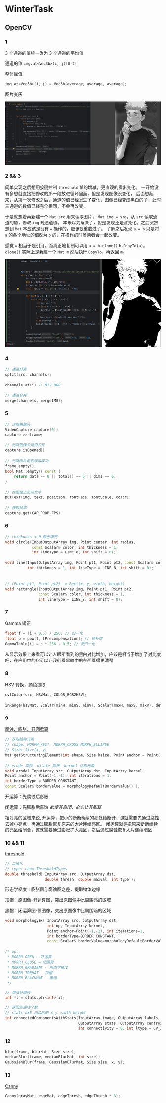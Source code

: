 # WinterTask

## OpenCV

### 1

3 个通道的值统一改为 3 个通道的平均值

通道的值 `img.at<Vec3b>(i, j)[0-2]`

整体赋值
```c++
img.at<Vec3b>(i, j) = Vec3b(average, average, average);
```

图片变灰

![1-1](./res/Screenshots/1-1.png)

### 2 && 3

简单实现之后想用按键控制 `threshold` 值的增减，更直观的看出变化。
一开始没有多想就直接把修改的那一段放进循环里面，但是发现图像没变化，
后面想起来，从第一次修改之后，通道的值已经发生了变化，图像已经变成黑白的了，此时三通道的数值已经完全相同，不会再改变。

于是就想着再新建一个 `Mat src` 用来读取图片， `Mat img = src`，从 `src` 读取通道的值，修改 `img` 的通道值。
本来以为解决了，但是发现还是没变化。之后突然想到 `Mat` 本应该是没有 `=` 操作的，应该是重载过了。
了解之后发现 `a = b` 只是将 `a` 的各个地址的值改为 `b` 的，在操作的时候两者会一起改变。

感觉 `=` 相当于是引用，而真正地复制可以用 `a = b.clone()` `b.CopyTo(a)`。
`clone()` 实际上是新建一个 `Mat m` 然后执行 `CopyTo`，再返回 `m`。

![1-2](./res/Screenshots/1-2.png)

### 4

```c++
// 通道分离
split(src, channels);

channels.at(i) // 012 BGR

// 通道合并
merge(channels, mergeIMG);
```

### 5

```c++
// 读取摄像头
VideoCapture capture(0);
capture >> frame;

// 判断摄像头是否打开
capture.isOpened()

// 判断图片是否读取成功
frame.empty()
bool Mat::empty() const {
    return data == 0 || total() == 0 || dims == 0;
}

// 在图像上显示文字
putText(img, text, position, fontFace, fontScale, color);

// 获取帧率
capture.get(CAP_PROP_FPS)
```


### 6

```c++
// thickness < 0 颜色填充
void circle(InputOutputArray img, Point center, int radius,
            const Scalar& color, int thickness = 1,
            int lineType = LINE_8, int shift = 0);

void line(InputOutputArray img, Point pt1, Point pt2, const Scalar& color,
          int thickness = 1, int lineType = LINE_8, int shift = 0);


// (Point pt1, Point pt2) -> Rect(x, y, width, height)
void rectangle(InputOutputArray img, Point pt1, Point pt2,
               const Scalar& color, int thickness = 1,
               int lineType = LINE_8, int shift = 0);
```

### 7

Gamma 矫正
```c++
float f = (i + 0.5) / 256; // 归一化
float p = pow(f, fPrecompensation); // 预补偿
GammaTable[i] = p * 256 - 0.5; // 反归一化
```

从显示效果上来看可以让人眼所看到的黑白对比增加，应该是相当于增加了对比度吧，在应用中的化可以让我们看黑暗中的东西看得更清楚

### 8

HSV 转换，颜色提取

```c++
cvtColor(src, HSVMat, COLOR_BGR2HSV);

inRange(hsvMat, Scalar(minH, minS, minV), Scalar(maxH, maxS, maxV), detectMat);
```

### 9

[腐蚀、膨胀、开闭运算](https://zhuanlan.zhihu.com/p/164619939)

```c++
// 获取结构元素
// shape: MORPH_RECT  MORPH_CROSS MORPH_ELLIPSE
// Size: Size(x, y)
Mat getStructuringElement(int shape, Size ksize, Point anchor = Point(-1,-1));

// erode 腐蚀  dilate 膨胀  kernel 结构元素
void erode( InputArray src, OutputArray dst, InputArray kernel,
Point anchor = Point(-1,-1), int iterations = 1,
int borderType = BORDER_CONSTANT,
const Scalar& borderValue = morphologyDefaultBorderValue() );
```

开运算：先腐蚀后膨胀

闭运算：先膨胀后腐蚀 *欲使其自闭，必先让其膨胀*

相对亮的区域来说,
开运算，把小的断断续续的亮处给断开，这就需要先通过腐蚀去掉小亮点，再通过膨胀恢复原来的大片连续亮区。
闭运算就是把原来断断续续的亮区给闭合，这就需要通过膨胀扩大亮区，之后通过腐蚀恢复大片连续暗区

### 10 && 11

[threshold](https://www.opencv.org.cn/opencvdoc/2.3.2/html/doc/tutorials/imgproc/threshold/threshold.html)
```c++
// 二值化
// type: enum ThresholdTypes
double threshold( InputArray src, OutputArray dst,
                  double thresh, double maxval, int type );
```

形态学梯度：膨胀图与腐蚀图之差，提取物体边缘

顶帽：原图像-开运算图，突出原图像中比周围亮的区域

黑帽：闭运算图-原图像，突出原图像中比周围暗的区域

```c++
void morphologyEx( InputArray src, OutputArray dst,
                   int op, InputArray kernel,
                   Point anchor=Point(-1,-1), int iterations=1,
                   int borderType=BORDER_CONSTANT,
                   const Scalar& borderValue=morphologyDefaultBorderValue() );

/* op:
 * MORPH_OPEN – 开运算
 * MORPH_CLOSE – 闭运算
 * MORPH_GRADIENT - 形态学梯度
 * MORPH_TOPHAT - 顶帽
 * MORPH_BLACKHAT - 黑帽
 */
```

```c++
// 用指针遍历
int *t = stats.ptr<int>(i);
```

```c++
// 返回连通块个数
// stats nx5 四边形的 x y width height
int connectedComponentsWithStats(InputArray image, OutputArray labels,
                                 OutputArray stats, OutputArray centroids,
                                 int connectivity = 8, int ltype = CV_32S);
```

### 12

```c++
blur(frame, blurMat, Size size);
medianBlur(frame, medianBlurMat, int size);
GaussianBlur(frame, GaussianBlurMat, Size size, x, y);
```

### 13

[Canny](https://www.aiuai.cn/aifarm482.html)

```c++
Canny(grayMat, edgeMat, edgeThresh, edgeThresh * 3);
```
